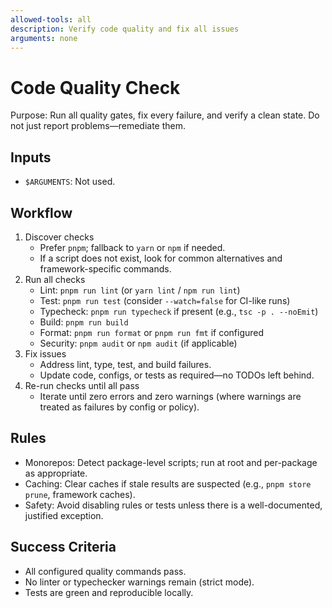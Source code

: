 ```yaml
---
allowed-tools: all
description: Verify code quality and fix all issues
arguments: none
---
```


# Code Quality Check

Purpose: Run all quality gates, fix every failure, and verify a clean state. Do not just report problems—remediate them.

## Inputs

- `$ARGUMENTS`: Not used.

## Workflow

1. Discover checks
   - Prefer `pnpm`; fallback to `yarn` or `npm` if needed.
   - If a script does not exist, look for common alternatives and framework-specific commands.
2. Run all checks
   - Lint: `pnpm run lint` (or `yarn lint` / `npm run lint`)
   - Test: `pnpm run test` (consider `--watch=false` for CI-like runs)
   - Typecheck: `pnpm run typecheck` if present (e.g., `tsc -p . --noEmit`)
   - Build: `pnpm run build`
   - Format: `pnpm run format` or `pnpm run fmt` if configured
   - Security: `pnpm audit` or `npm audit` (if applicable)
3. Fix issues
   - Address lint, type, test, and build failures.
   - Update code, configs, or tests as required—no TODOs left behind.
4. Re-run checks until all pass
   - Iterate until zero errors and zero warnings (where warnings are treated as failures by config or policy).

## Rules

- Monorepos: Detect package-level scripts; run at root and per-package as appropriate.
- Caching: Clear caches if stale results are suspected (e.g., `pnpm store prune`, framework caches).
- Safety: Avoid disabling rules or tests unless there is a well-documented, justified exception.

## Success Criteria

- All configured quality commands pass.
- No linter or typechecker warnings remain (strict mode).
- Tests are green and reproducible locally.
